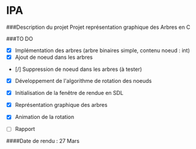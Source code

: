 IPA
===

###Description du projet
Projet représentation graphique des Arbres en C

###TO DO
- [X] Implémentation des arbres (arbre binaires simple, contenu noeud : int)
- [X] Ajout de noeud dans les arbres
- [/] Suppression de noeud dans les arbres (à tester)
- [X] Développement de l'algorithme de rotation des noeuds
- [X] Initialisation de la fenêtre de rendue en SDL
- [X] Représentation graphique des arbres
- [X] Animation de la rotation

- [ ] Rapport
 
####Date de rendu : 27 Mars
